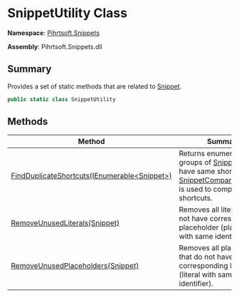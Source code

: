 # SnippetUtility Class

**Namespace**: [Pihrtsoft.Snippets](../README.md)

**Assembly**: Pihrtsoft\.Snippets\.dll

## Summary

Provides a set of static methods that are related to [Snippet](../Snippet/README.md)\.

```csharp
public static class SnippetUtility
```

## Methods

| Method | Summary |
| ------ | ------- |
| [FindDuplicateShortcuts(IEnumerable\<Snippet>)](FindDuplicateShortcuts/README.md) | Returns enumerable groups of [Snippet](../Snippet/README.md)s that have same shortcut\. [SnippetComparer.Shortcut](../Comparers/SnippetComparer/Shortcut/README.md) is used to compare shortcuts\. |
| [RemoveUnusedLiterals(Snippet)](RemoveUnusedLiterals/README.md) | Removes all literals that do not have corresponding placeholder \(placeholder with same identifier\)\. |
| [RemoveUnusedPlaceholders(Snippet)](RemoveUnusedPlaceholders/README.md) | Removes all placeholders that do not have corresponding literal \(literal with same identifier\)\. |

